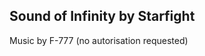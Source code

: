 Sound of Infinity by Starfight
----------------------------------------
Music by F-777 (no autorisation requested)
